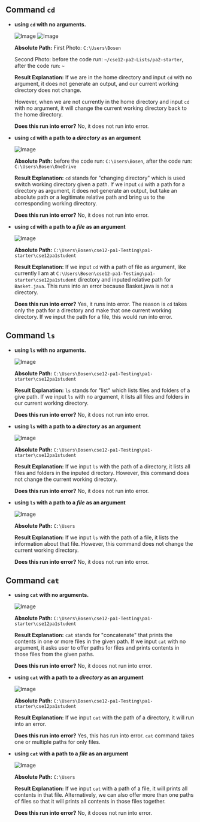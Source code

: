 Command `cd`
-----------

- **using `cd` with no arguments.**

  ![Image](example1.png)
  ![Image](example1_part2.png)

  **Absolute Path:** First Photo: `C:\Users\Bosen`

  Second Photo: before the code run: `~/cse12-pa2-Lists/pa2-starter`, after the code run: `~`

  **Result Explanation:** If we are in the home directory and input `cd` with no argument, it does not generate an output, and our current working directory does not change.

  However, when we are not currently in the home directory and input `cd` with no argument, it will change the current working directory back to the home directory.

  **Does this run into error?** No, it does not run into error.

  

- **using `cd` with a path to a *directory* as an argument**

  ![Image](example2.png)

  **Absolute Path:** before the code run: `C:\Users\Bosen`, after the code run:  `C:\Users\Bosen\OneDrive`

  **Result Explanation:** `cd` stands for "changing directory" which is used switch working directory given a path. If we input `cd` with a path for a directory as argument, it does not generate an output, but take an absolute path or a legitimate relative path and bring us to the corresponding working directory.
  
  **Does this run into error?** No, it does not run into error.

  

- **using `cd` with a path to a *file* as an argument**

  ![Image](example3n.png)

  **Absolute Path:** `C:\Users\Bosen\cse12-pa1-Testing\pa1-starter\cse12pa1student`

  **Result Explanation:** If we input `cd` with a path of file as argument, like currently I am at `C:\Users\Bosen\cse12-pa1-Testing\pa1-starter\cse12pa1student` directory and inputed relative path for `Basket.java`. This runs into an error because Basket.java is not a directory.

  **Does this run into error?** Yes, it runs into error. The reason is `cd` takes only the path for a directory and make that one current working directory. If we input the path for a file, this would run into error.
  
Command `ls`
----------

- **using `ls` with no arguments.**

  ![Image](example4.png)

  **Absolute Path:** `C:\Users\Bosen\cse12-pa1-Testing\pa1-starter\cse12pa1student`

  **Result Explanation:** `ls` stands for "list" which lists files and folders of a give path. If we input `ls` with no argument, it lists all files and folders in our current working directory.

  **Does this run into error?** No, it does not run into error.

  

- **using `ls` with a path to a *directory* as an argument**

  ![Image](example5.png)

  **Absolute Path:** `C:\Users\Bosen\cse12-pa1-Testing\pa1-starter\cse12pa1student`

  **Result Explanation:** If we input `ls` with the path of a directory, it lists all files and folders in the inputed directory. However, this command does not change the current working directory.

  **Does this run into error?** No, it does not run into error.

  

- **using `ls` with a path to a *file* as an argument**

  ![Image](example6.png)

  **Absolute Path:**  `C:\Users`

  **Result Explanation:** If we input `ls` with the path of a file, it lists the information about that file. However, this command does not change the current working directory.

  **Does this run into error?** No, it does not run into error.
  
Command `cat`
-----------

- **using `cat` with no arguments.**

  ![Image](example7.png)

  **Absolute Path:** `C:\Users\Bosen\cse12-pa1-Testing\pa1-starter\cse12pa1student`

  **Result Explanation:** `cat` stands for "concatenate" that prints the contents in one or more files in the given path. If we input `cat` with no argument, it asks user to offer paths for files and prints contents in those files from the given paths.

  **Does this run into error?** No, it dooes not run into error.

  

- **using `cat` with a path to a *directory* as an argument**

  ![Image](example9.png)

  **Absolute Path:** `C:\Users\Bosen\cse12-pa1-Testing\pa1-starter\cse12pa1student`

  **Result Explanation:**  If we input `cat` with the path of a directory, it will run into an error.

  **Does this run into error?** Yes, this has run into error. `cat` command takes one or multiple paths for only files. 

  

- **using `cat` with a path to a *file* as an argument**

  ![Image](example8.png)

  **Absolute Path:** `C:\Users`

  **Result Explanation:** If we input `cat` with a path of a file, it will prints all contents in that file. Alternatively, we can also offer more than one paths of files so that it will prints all contents in those files together.

  **Does this run into error?** No, it dooes not run into error.

